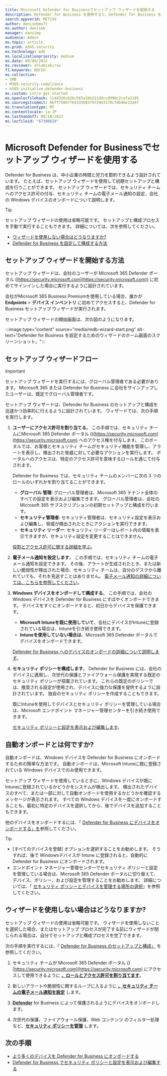 ```yaml
---
title: Microsoft Defender for Businessでセットアップ ウィザードを使用する
description: Defender for Business を使用すると、Defender for Business を初めて使用するときに実行されるウィザードを使用して簡単にセットアップできます。 セットアップ ウィザードの動作を確認します。
search.appverid: MET150
author: denisebmsft
ms.author: deniseb
manager: dansimp
audience: Admin
ms.topic: article
ms.prod: m365-security
ms.technology: mdb
ms.localizationpriority: medium
ms.date: 08/09/2022
ms.reviewer: shlomiakirav
f1.keywords: NOCSH
ms.collection:
- SMB
- M365-security-compliance
- m365-initiative-defender-business
ms.custom: intro-get-started
ms.openlocfilehash: 1144326c626c565a1bb231ddccd998c2ca7a2195
ms.sourcegitcommit: 6bff75867764335685f972943170c7db46e33a6f
ms.translationtype: MT
ms.contentlocale: ja-JP
ms.lasthandoff: 08/10/2022
ms.locfileid: "67300828"
---
```

# <a name="use-the-setup-wizard-in-microsoft-defender-for-business"></a>Microsoft Defender for Businessでセットアップ ウィザードを使用する

Defender for Business は、中小企業の時間と労力を節約できるよう設計されています。 たとえば、セットアップ ウィザードを使用して初期セットアップと構成を行うことができます。 セットアップ ウィザードでは、セキュリティ チームへのアクセス許可の付与、セキュリティ チームの電子メール通知の設定、会社の Windows デバイスのオンボードについて説明します。


> [!TIP]
> セットアップ ウィザードの使用は省略可能です。 セットアップと構成プロセスを手動で実行することもできます。 詳細については、次を参照してください。
> - [ウィザードを使用しない場合はどうなりますか?](#what-happens-if-i-dont-use-the-wizard)
> - [Defender for Business を設定して構成する方法](mdb-setup-configuration.md)

## <a name="how-to-start-the-setup-wizard"></a>セットアップ ウィザードを開始する方法

セットアップ ウィザードは、会社のユーザーが Microsoft 365 Defender ポータル ([https://security.microsoft.com](https://security.microsoft.com)) に初めてサインインした場合に実行するように設計されています。 

会社がMicrosoft 365 Business Premiumを使用している場合、誰かが **Endpoints** > **デバイス インベントリ** に初めてアクセスすると、Defender for Business セットアップ ウィザードが実行されます。 

セットアップ ウィザードの開始画面は、次の図のようになります。

:::image type="content" source="media/mdb-wizard-start.png" alt-text="Defender for Business を設定するためのウィザードのホーム画面のスクリーンショット。":::

## <a name="the-setup-wizard-flow"></a>セットアップ ウィザードフロー

> [!IMPORTANT]
> セットアップ ウィザードを実行するには、グローバル管理者である必要があります。 Microsoft 365 または Defender for Business に会社をサインアップしたユーザーは、既定でグローバル管理者です。

セットアップ ウィザードは、Defender for Business のセットアップと構成を迅速かつ効率的に行えるように設計されています。 ウィザードでは、次の手順を実行します。

1. **ユーザーにアクセス許可を割り当てる**。 この手順では、セキュリティ チームにMicrosoft 365 Defender ポータル ()[https://security.microsoft.com](https://security.microsoft.com) へのアクセス権を付与します。 このポータルでは、お客様とセキュリティ チームがセキュリティ機能を管理し、アラートを表示し、検出された脅威に対して必要なアクションを実行します。 ポータルへのアクセスは、特定のアクセス許可を意味するロールを通じて付与されます。

   Defender for Business では、セキュリティ チームのメンバーに次の 3 つのロールのいずれかを割り当てることができます。<br/>
   
   - **グローバル 管理**: グローバル管理者は、Microsoft 365 テナント全体のすべての設定を表示および編集できます。 グローバル管理者は、会社の Microsoft 365 サブスクリプションの初期セットアップと構成を行います。 
   - **セキュリティ管理者**: セキュリティ管理者は、セキュリティ設定を表示および編集し、脅威が検出されたときにアクションを実行できます。
   - **セキュリティ リーダー**: セキュリティ リーダーはレポート内の情報を表示できますが、セキュリティ設定を変更することはできません。 

   [役割とアクセス許可に関する詳細を学ぶ](mdb-roles-permissions.md)。 

2. **電子メール通知を設定します**。 この手順では、セキュリティ チームの電子メール通知を設定できます。 その後、アラートが生成されたとき、または新しい脆弱性が検出された場合、セキュリティ チームは、自分のデスクから離れていても、それを見逃すことはありません。 [電子メール通知の詳細については、こちらを参照してください](mdb-email-notifications.md)。 

3. **Windows デバイスをオンボードして構成する**。 この手順では、会社の Windows デバイスを Defender for Business にすばやくオンボードできます。 デバイスをすぐにオンボードすると、初日からデバイスを保護できます。 

   - **Microsoft Intuneを既に使用していて**、会社にデバイスがIntuneに登録されている場合は、Intuneを引き続き使用できます。 
   - **Intuneを使用していない場合は**、Microsoft 365 Defender ポータルでデバイスをオンボードできます。 
   
   [Defender for Business へのデバイスのオンボードの詳細について説明します](mdb-onboard-devices.md)。
   
4. **セキュリティ ポリシーを構成します**。 Defender for Business には、会社のデバイスに適用し、次世代の保護とファイアウォール保護を実現する既定のセキュリティ ポリシーが搭載されています。 これらの既定のポリシーでは、推奨される設定が使用され、デバイスに強力な保護を提供するように設計されています。 独自のセキュリティ ポリシーを作成することもできます。 

   既にIntuneを使用してデバイスとセキュリティ ポリシーを管理している場合は、Microsoft エンドポイント マネージャー管理センターを引き続き使用できます。

   [セキュリティ ポリシーと設定を表示および編集します](mdb-configure-security-settings.md)。

## <a name="what-is-automatic-onboarding"></a>自動オンボードとは何ですか?

自動オンボードは、Windows デバイスを Defender for Business にオンボードするための簡単な方法です。 自動オンボードは、Microsoft Intuneに既に登録されている Windows デバイスでのみ使用できます。 

セットアップ ウィザードを使用しているときに、Windows デバイスが既にIntuneに登録されているかどうかをシステムが検出します。 検出されたデバイスのすべて、または一部に対して自動オンボードを使用するかどうかを確認するメッセージが表示されます。 すべての Windows デバイスを一度にオンボードすることも、最初に特定のデバイスを選択してから、後でデバイスを追加することもできます。 

他のデバイスをオンボードするには、「 [Defender for Business にデバイスをオンボードする」を](mdb-onboard-devices.md)参照してください。

> [!TIP]
> - [すべてのデバイスを登録] オプションを選択することをお勧めします。 そうすれば、後で Windowsデバイスが Intune に登録されると、自動的に Defender for Business にオンボードされます。 
> - エンドポイント マネージャー管理センターでセキュリティ ポリシーと設定を管理している場合は、Microsoft 365 Defender ポータルに切り替えて、デバイス、ポリシー、および設定を管理することをお勧めします。 詳細については、「 [セキュリティ ポリシーとデバイスを管理する場所の選択](mdb-configure-security-settings.md#choose-where-to-manage-security-policies-and-devices)」を参照してください。

## <a name="what-happens-if-i-dont-use-the-wizard"></a>ウィザードを使用しない場合はどうなりますか?

セットアップ ウィザードの使用は省略可能です。 ウィザードを使用しないことを選択した場合、またはセットアップ プロセスが完了する前にウィザードが閉じられる場合は、自分でセットアップと構成プロセスを完了できます。 

次の手順を実行するには、「 [Defender for Business のセットアップと構成」](mdb-setup-configuration.md) を参照してください。

1. セキュリティ チームが Microsoft 365 Defender ポータル ()[https://security.microsoft.com](https://security.microsoft.com) にアクセスして使用できるように **[、ロールとアクセス許可を割り当てます](mdb-roles-permissions.md)**。

2. 新しいアラートや脆弱性に関するループに入るように **[、セキュリティ チームの電子メール通知を設定](mdb-email-notifications.md)** します。

3. **[Defender](mdb-onboard-devices.md)** for Business によって保護されるようにデバイスをオンボードします。

4. 次世代の保護、ファイアウォール保護、Web コンテンツ のフィルター処理など、**[セキュリティ ポリシーを管理](mdb-configure-security-settings.md)** します。

## <a name="next-steps"></a>次の手順

- [より多くのデバイスを Defender for Business にオンボードする](mdb-onboard-devices.md)
- [Defender for Business でセキュリティ ポリシーと設定を表示および編集する](mdb-configure-security-settings.md)